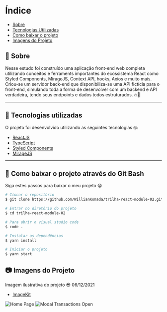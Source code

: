 # Índice
- [Sobre](#-sobre)
- [Tecnologias Utilizadas](#-tecnologias-utilizadas)
- [Como baixar o projeto](#-como-baixar-o-projeto)
- [Imagens do Projeto](#-imagens-do-projeto)

## 📝 Sobre

<p>
  Nesse estudo foi construído uma aplicação front-end web completa utilizando conceitos e ferraments importantes do ecossistema React como Styled Components, MirageJS, Context API, hooks, Axios e muito mais. Criou-se um servidor back-end que disponibiliza-se uma API fictícia para o front-end, simulando toda a forma de desenvolver com um backend e API verdadeira, tendo seus endpoints e dados todos estruturados. 🔥🚀
</p>

---

## 🚀 Tecnologias utilizadas

<p>O projeto foi desenvolvido utilizando as seguintes tecnologias 🤓:</p>

- [ReactJS](https://reactjs.org)
- [TypeScript](https://www.typescriptlang.org/)
- [Styled Components](https://styled-components.com/)
- [MirageJS](https://miragejs.com/)

---

## 📁 Como baixar o projeto através do Git Bash

<p>Siga estes passos para baixar o meu projeto 😁</p>

```bash
# Clonar o repositório
$ git clone https://github.com/WillianKomada/trilha-react-module-02.git

# Entrar no diretório do projeto
$ cd trilha-react-module-02

# Para abrir o visual studio code
$ code .

# Instalar as dependências
$ yarn install

# Iniciar o projeto
$ yarn start
```

## 📷 Imagens do Projeto

<p>Imagem ilustrativa do projeto 😎 06/12/2021</p>

- [ImageKit](https://imagekit.io/)

<img src="https://ik.imagekit.io/cucgno2zqys/1_ebVpD3bfF.PNG?updatedAt=1638827845421" alt="Home Page">
<img src="https://ik.imagekit.io/cucgno2zqys/2_rDQBWRppG.PNG?updatedAt=1638827935865" alt="Modal Transactions Open">
